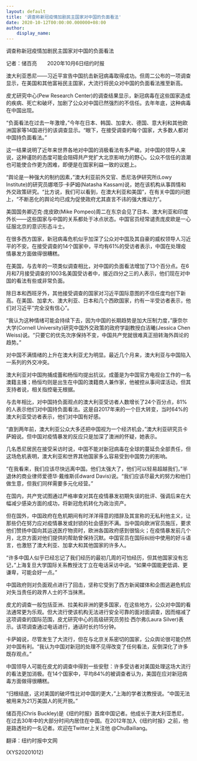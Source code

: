 ```yaml
---
layout: default
title: '调查称新冠疫情加剧民主国家对中国的负面看法'
date: 2020-10-12T00:00:00.000000+08:00
author:
    display_name: 
---
```


调查称新冠疫情加剧民主国家对中国的负面看法

记者：储百亮　　2020年10月6日纽约时报

澳大利亚悉尼——习近平宣告中国抗击新冠病毒取得成功。但周二公布的一项调查显示，在美国和其他富裕民主国家，大流行将民众对中国的负面看法推至新高。

皮尤研究中心(Pew Research Center)的调查结果显示，新冠病毒在这些国家造成的疾病、死亡和破坏，加剧了公众对中国已然强烈的不信任。去年年底，这种病毒在中国出现。

“负面看法在过去一年激增，”今年在日本、韩国、加拿大、德国、意大利和其他欧洲国家等14国进行的该调查显示。“眼下，在接受调查的每个国家，大多数人都对中国持负面看法。”

这一结果说明了近年来世界各地对中国的消极看法有多严峻。对中国的领导人来说，这种谨防的态度可能会阻碍共产党扩大北京影响力的野心。公众不信任的浪潮也可能使合作更为困难，即便是在国家利益一致的议题上。

“舆论是一种强大的制约因素，”澳大利亚前外交官、悉尼洛伊研究所(Lowy Institute)的研究员娜塔莎·卡萨姆(Natasha Kassam)说，她在该机构从事舆情和外交政策研究。“比方说，我们可以看到，在澳大利亚和美国”，在有关中国的问题上，“不断恶化的舆论均已成为促使政府尤其直言不讳的强大推动力”。

美国国务卿迈克·庞皮欧(Mike Pompeo)周二在东京会见了日本、澳大利亚和印度外长——这些国家与中国的关系都处于冰点状态。中国官员经常谴责庞皮欧是一心征服北京的意识形态斗士。

在很多西方国家，新冠病毒危机似乎加深了公众对中国及其自豪的威权领导人习近平的不安。在接受调查的14个国家中，平均有61%的受访者表示，中国在处理疫情暴发方面做得很糟糕。

在美国，与去年的一项类似调查相比，对中国的负面看法增加了13个百分点。在6月和7月接受调查的1003名美国受访者中，接近四分之三的人表示，他们现在对中国的看法有些或非常负面。

除日本和西班牙外，其他接受调查的国家对习近平国际意图的不信任度均创下新高。在美国、加拿大、澳大利亚、日本和几个西欧国家，约有一半受访者表示，他们对习近平“完全没有信心”。

“我认为这种情绪可能会持续下去，因为中国的长期趋势是加大压制力度，”康奈尔大学(Cornell University)研究中国外交政策的政府学副教授白洁曦(Jessica Chen Weiss)说。“只要它的优先次序保持不变，中国共产党就很难真正扭转海外舆论的趋势。”

对中国不满情绪的上升在澳大利亚尤为明显。最近几个月来，澳大利亚与中国陷入一系列的外交冲突。

澳大利亚对中国拘捕成蕾和杨恒均提出抗议。成蕾是为中国官方电视台工作的一名澳籍主播；杨恒均则是出生在中国的澳籍商人兼作家，他被控从事间谍活动，但其支持者说，相关指控毫无根据。

与去年相比，对中国持负面观点的澳大利亚受访者人数增长了24个百分点，81%的人表示他们对中国持负面看法。这是自2017年来的一个巨大转变，当时64%的澳大利亚受访者表示，他们对中国有好感。

“直到两年前，澳大利亚公众大多还把中国视为一个经济机会，”澳大利亚研究员卡萨姆说。但中国对疫情暴发的反应只是加深了澳洲的怀疑，她表示。

几名悉尼居民在接受采访时说，中国不能对新冠病毒在全球的蔓延负全部责任，但这场危机表明，澳大利亚和世界其他国家多么容易受到中国势力的影响。

“在我看来，我们应该尽快远离中国。他们太强大了，他们可以轻易超越我们，”半退休的商业律师爱德华·戴维斯(Edward Davis)说。“我们应该尽最大的努力和他们做生意，但我们同样需要多元化经营。”

在国内，共产党试图通过严格审查对其在疫情暴发初期失误的批评、强调后来在大幅减少感染方面的成功，将新冠危机转化为政治资产。

但在国外，中国政府在危机期间有时洋洋得意的措辞及其宣称的无私利他主义，让那些仍在努力应对疫情暴发或封锁的社会感到不满。当中国向欧洲官员施压，要求他们赞扬中国向其运送医疗物资时，欧洲各国政府感到很恼火；在疫情暴发前几个月，北京方面对他们提供的帮助曾保持沉默。中国官员在国际纠纷中使用的好斗语言，也激怒了澳大利亚、加拿大和其他国家的许多人。

“许多中国人似乎已经忘记了我们经历的最初几周的可怕经历，但其他国家没有忘记，”上海复旦大学国际关系教授沈丁立在电话采访中说。“如果中国能更低调、更谦卑，可能会好一点。”

中国政府则对负面观点进行了回击，坚称它受到了西方新闻媒体和企图逃避危机应对失当责任的政界人士的不当抹黑。

皮尤的调查一般包括亚洲、拉美和非洲的更多国家，在这些地方，公众对中国的看法通常更为乐观。但大流行使该机构无法进行安全可靠的面对面调查，因而缩减了这项调查的国际范围，皮尤研究中心的高级研究员劳拉·西尔弗(Laura Silver)表示。该项调查通过电话进行，通话时长约15分钟。

卡萨姆说，尽管发生了大流行，但在与北京关系密切的国家，公众舆论很可能仍然对中国有利。“我认为中国对新冠的处理不见得改变了任何看法，反倒深化了许多既存观点。”

中国领导人可能在皮尤的调查中得到一些安慰：许多受访者对美国处理这场大流行的看法更加消极。在14个国家中，平均84%的被调查者认为，美国在应对新冠病毒方面做得很糟糕。

“归根结底，这对美国的破坏性比对中国的更大，”上海的学者沈教授说。“中国无法被用来为21万美国人的死开脱。”

储百亮(Chris Buckley)是《纽约时报》首席中国记者。他成长于澳大利亚悉尼，在过去30年中的大部分时间内居住在中国。在2012年加入《纽约时报》之前，他是路透社的一名记者。欢迎在Twitter上关注他 @ChuBailiang。

翻译：纽约时报中文网

(XYS20201012)

